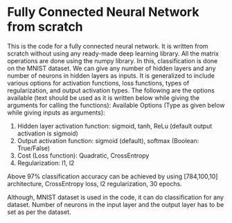 # Fully Connected Neural Network from scratch
This is the code for a fully connected neural network. It is written from scratch without using any ready-made deep learning library.  All the matrix operations are done using the numpy library. In this, classification is done on the MNIST dataset. We can give any number of hidden layers and any number of neurons in hidden layers as inputs. It is generalized to include various options for activation functions, loss functions, types of regularization, and output activation types. The following are the options available (text should be used as it is written below while giving the arguments for calling the functions):
Available Options (Type as given below while giving inputs as arguments):
1.	Hidden layer activation function: sigmoid, tanh, ReLu (default output activation is sigmoid)
2.	Output activation function: sigmoid (default), softmax (Boolean: True/False)
3.	Cost (Loss function): Quadratic, CrossEntropy
4.	Regularization: l1, l2

Above 97% classification accuracy can be achieved by using [784,100,10] architecture, CrossEntropy loss, l2 regularization, 30 epochs.

Although, MNIST dataset is used in the code, it can do classification for any dataset. Number of neurons in the input layer and the output layer has to be set as per the dataset.
